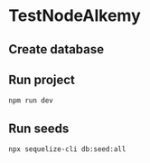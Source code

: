 # TestNodeAlkemy

## Create database

## Run project
```
npm run dev
```

## Run seeds
```
npx sequelize-cli db:seed:all
```

